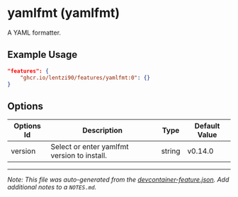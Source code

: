 
# yamlfmt (yamlfmt)

A YAML formatter.

## Example Usage

```json
"features": {
    "ghcr.io/lentzi90/features/yamlfmt:0": {}
}
```

## Options

| Options Id | Description | Type | Default Value |
|-----|-----|-----|-----|
| version | Select or enter yamlfmt version to install. | string | v0.14.0 |



---

_Note: This file was auto-generated from the [devcontainer-feature.json](https://github.com/lentzi90/features/blob/main/src/yamlfmt/devcontainer-feature.json).  Add additional notes to a `NOTES.md`._
